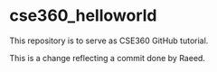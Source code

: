 # cse360_helloworld
This repository is to serve as CSE360 GitHub tutorial.

This is a change reflecting a commit done by Raeed.
